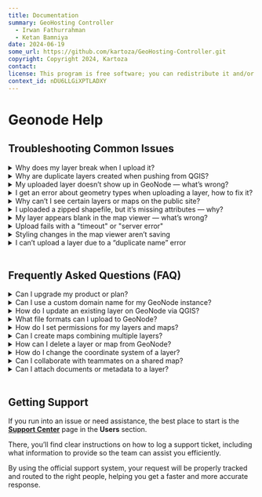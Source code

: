 ```yaml
---
title: Documentation
summary: GeoHosting Controller
  - Irwan Fathurrahman
  - Ketan Bamniya
date: 2024-06-19
some_url: https://github.com/kartoza/GeoHosting-Controller.git
copyright: Copyright 2024, Kartoza
contact:
license: This program is free software; you can redistribute it and/or modify it under the terms of the GNU Affero General Public License as published by the Free Software Foundation; either version 3 of the License, or (at your option) any later version.
context_id: nDU6LLGiXPTLADXY
---
```


# Geonode Help

## Troubleshooting Common Issues

<details class="faq-item">
  <summary>Why does my layer break when I upload it?</summary>
  <div class="faq-answer">
    Layer names with special or non-standard characters (e.g., em dashes, smart quotes) can cause errors.  
    <br><br>
    <strong>Fix:</strong> Use only standard ASCII characters like regular hyphens (-), letters, and numbers.
  </div>
</details>

<details class="faq-item">
  <summary>Why are duplicate layers created when pushing from QGIS?</summary>
  <div class="faq-answer">
    Pushing edits from the original QGIS layer again after pushing creates duplicates.  
    <br><br>
    <strong>Fix:</strong> Close the original QGIS layer after pushing, then fetch the layer from GeoNode and edit that to avoid duplicates.
  </div>
</details>

<details class="faq-item">
  <summary>My uploaded layer doesn’t show up in GeoNode — what’s wrong?</summary>
  <div class="faq-answer">
    It might be an import error or file format issue. Check if your file is zipped properly and in a supported format like Shapefile or GeoPackage. Also, verify upload logs for errors.
  </div>
</details>

<details class="faq-item">
  <summary>I get an error about geometry types when uploading a layer, how to fix it?</summary>
  <div class="faq-answer">
    GeoNode expects consistent geometry types. For example, a "LineString" layer should not contain "MultiLineString" features.  
    <br><br>
    <strong>Fix:</strong> Use QGIS’s "Multipart to Singleparts" tool or similar to ensure geometries are consistent before upload.
  </div>
</details>

<details class="faq-item">
  <summary>Why can’t I see certain layers or maps on the public site?</summary>
  <div class="faq-answer">
    The layer or map might be private or restricted. Check the “Sharing” permissions and ensure the "Anonymous Users" group has view rights if you want public access.
  </div>
</details>

<details class="faq-item">
  <summary>I uploaded a zipped shapefile, but it’s missing attributes — why?</summary>
  <div class="faq-answer">
    Make sure all required components of the shapefile (.shp, .shx, .dbf, .prj) are included in the ZIP file. If even one is missing, GeoNode may not import it correctly.
  </div>
</details>

<details class="faq-item">
  <summary>My layer appears blank in the map viewer — what’s wrong?</summary>
  <div class="faq-answer">
    Your layer might be outside the current map extent or missing a coordinate reference system (CRS).  
    <br><br>
    <strong>Fix:</strong> Check your layer in QGIS, reproject it to EPSG:4326 if needed, and re-upload.
  </div>
</details>

<details class="faq-item">
  <summary>Upload fails with a "timeout" or "server error"</summary>
  <div class="faq-answer">
    Large files can cause timeouts or memory issues. Try simplifying geometries or reducing file size. If the problem persists, contact your GeoNode administrator for upload limits or server logs.
  </div>
</details>

<details class="faq-item">
  <summary>Styling changes in the map viewer aren’t saving</summary>
  <div class="faq-answer">
    After applying style changes, make sure you click the **Save** button in the map composer. Also confirm you have edit permissions for the map or layer.
  </div>
</details>

<details class="faq-item">
  <summary>I can’t upload a layer due to a “duplicate name” error</summary>
  <div class="faq-answer">
    GeoNode does not allow two layers with the same name. Rename your layer in QGIS or during the upload process to ensure it’s unique.
  </div>
</details>

<br>

## Frequently Asked Questions (FAQ)

<details class="faq-item">
  <summary>Can I upgrade my product or plan?</summary>
  <div class="faq-answer">
    Not yet. At the moment, upgrading from one product tier to another is not supported. However, this feature is actively being worked on and will be available in a future release. Stay tuned!
  </div>
</details>

<details class="faq-item">
  <summary>Can I use a custom domain name for my GeoNode instance?</summary>
  <div class="faq-answer">
    Currently, custom domains are not supported. This is a frequently requested feature and is already on the roadmap. We’re working to make this available in an upcoming version.
  </div>
</details>

<details class="faq-item">
  <summary>How do I update an existing layer on GeoNode via QGIS?</summary>
  <div class="faq-answer">
    Fetch the existing layer from GeoNode using the plugin, make your edits on this fetched layer, then push your changes back to GeoNode to update without creating duplicates.
  </div>
</details>

<details class="faq-item">
  <summary>What file formats can I upload to GeoNode?</summary>
  <div class="faq-answer">
    GeoNode supports zipped Shapefiles, GeoPackages, and CSVs with geometry columns. Ensure your data matches one of these for successful uploads.
  </div>
</details>

<details class="faq-item">
  <summary>How do I set permissions for my layers and maps?</summary>
  <div class="faq-answer">
    After uploading, use the “Sharing” tab to assign view and edit permissions to users or groups. This controls who can access or modify your content.
  </div>
</details>

<details class="faq-item">
  <summary>Can I create maps combining multiple layers?</summary>
  <div class="faq-answer">
    Yes! You can create composite maps by adding multiple layers in the GeoNode map viewer. Save your map to share or publish it.
  </div>
</details>

<details class="faq-item">
  <summary>How can I delete a layer or map from GeoNode?</summary>
  <div class="faq-answer">
    Navigate to the layer or map’s detail page, click on the “Delete” button (if you have permissions), and confirm the deletion. Note this action is permanent.
  </div>
</details>

<details class="faq-item">
  <summary>How do I change the coordinate system of a layer?</summary>
  <div class="faq-answer">
    Use QGIS to reproject the layer to a standard CRS like EPSG:4326 before uploading. GeoNode relies on consistent spatial references for accurate display and analysis.
  </div>
</details>

<details class="faq-item">
  <summary>Can I collaborate with teammates on a shared map?</summary>
  <div class="faq-answer">
    Yes. Set map and layer permissions to allow viewing or editing by specific users or groups. Use the "Sharing" tab on each resource’s page to configure access.
  </div>
</details>

<details class="faq-item">
  <summary>Can I attach documents or metadata to a layer?</summary>
  <div class="faq-answer">
    Yes, you can add rich metadata including descriptions, keywords, licensing, and even external documents using the Metadata tab on the layer page.
  </div>
</details>

<br>

## Getting Support

If you run into an issue or need assistance, the best place to start is the **[Support Center](https://kartoza.github.io/GeoHosting-Documentation/users/support_center/)** page in the **Users** section.

There, you’ll find clear instructions on how to log a support ticket, including what information to provide so the team can assist you efficiently.

By using the official support system, your request will be properly tracked and routed to the right people, helping you get a faster and more accurate response.

<br>
